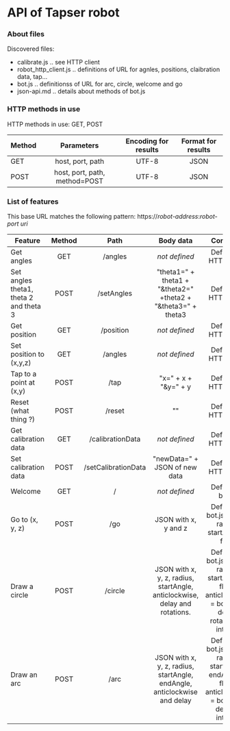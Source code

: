 # API of Tapser robot

### About files

Discovered files:
- calibrate.js
	.. see HTTP client
- robot_http_client.js
	.. definitions of URL for agnles, positions, claibration data, tap...
- bot.js
	.. definitionss of URL for arc, circle, welcome and go
- json-api.md
	.. details about methods of bot.js

### HTTP methods in use

HTTP methods in use: GET, POST

| Method        	| Parameters    		| Encoding for results  | Format for results  |
| ----------------------|:-----------------------------:|:---------------------:|:-------------------:|
| GET           	| host, port, path 		| UTF-8              	| JSON                |
| POST           	| host, port, path, method=POST | UTF-8              	| JSON                |


### List of features

This base URL matches the following pattern: https://_robot-address_:_robot-port_ _uri_

| Feature       			    | Method        | Path                  | Body data           							| Comment             													|
| ------------------------------------------|:-------------:|:---------------------:|:-------------------------------------------------------------------------:|:---------------------------------------------------------------------------------------------------------------------:|
| Get angles    			    | GET           | /angles               | _not defined_       							| Defined in HTTP client                    										| 
| Set angles theta1, theta 2 and theta 3    | POST          | /setAngles            | "theta1=" + theta1 + "&theta2=" +theta2 + "&theta3=" + theta3    	 	| Defined in HTTP client                    										| 
| Get position    			    | GET           | /position             | _not defined_       							| Defined in HTTP client                    										| 
| Set position to (x,y,z)    		    | GET           | /angles               | _not defined_       							| Defined in HTTP client                    										| 
| Tap to a point at (x,y)    		    | POST          | /tap                  | "x=" + x + "&y=" + y      						| Defined in HTTP client                   										| 
| Reset (what thing ?)    		    | POST          | /reset                | ""             								| Defined in HTTP client                    										| 
| Get calibration data   		    | GET           | /calibrationData      | _not defined_       							| Defined in HTTP client                    										| 
| Set calibration data    		    | POST          | /setCalibrationData   | "newData=" + JSON of new data    						| Defined in HTTP client                    										| 
| Welcome  				    | GET           | /                     |  _not defined_      							| Defined in bot.js                    											| 
| Go to (x, y, z)  			    | POST          | /go                   |  JSON with x, y and z      						| Defined in bot.js. x, y, z, radius, startAngle = float                    						| 
| Draw a circle  			    | POST          | /circle               | JSON with x, y, z, radius, startAngle, anticlockwise, delay and rotations.| Defined in bot.js. x, y, z, radius, startAngle = float, anticlockwise = boolean, delay, rotations = integer           | 
| Draw an arc  				    | POST          | /arc                  |  JSON with x, y, z, radius, startAngle, endAngle, anticlockwise and delay | Defined in bot.js. x, y, z, radius, startAngle, endAngle = float, anticlockwise = boolean, 	delay = integer         | 


